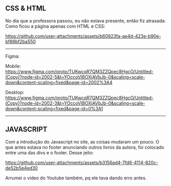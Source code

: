 ## CSS  & HTML

No dia que a professora passou,  eu não estava presente, então fiz atrasada:
<br>
Como ficou a página apenas com HTML e CSS:


https://github.com/user-attachments/assets/b60923fa-ae4d-423e-b90e-bf86bf2ba550


 
<hr>
Figma:

Mobile: https://www.figma.com/proto/TUKwcqR7QM3ZZQpec8HgcO/Untitled-(Copy)?node-id=2002-5&t=YOccoVIBOXjAVbJb-0&scaling=scale-down&content-scaling=fixed&page-id=2002%3A4

Desktop: https://www.figma.com/proto/TUKwcqR7QM3ZZQpec8HgcO/Untitled-(Copy)?node-id=2002-3&t=YOccoVIBOXjAVbJb-0&scaling=scale-down&content-scaling=fixed&page-id=0%3A1

<hr>

## JAVASCRIPT

 Com a introdução do Javascript no site, as coisas mudaram um pouco. O que antes estava no footer anunciando outros livros da autora, foi colocado entre uma das divs e o footer. Desse jeito:


https://github.com/user-attachments/assets/b3156ad4-7fd6-4114-820c-de52b5e4ed30

Arrumei o video do Youtube também, pq ele tava dando erro antes.
